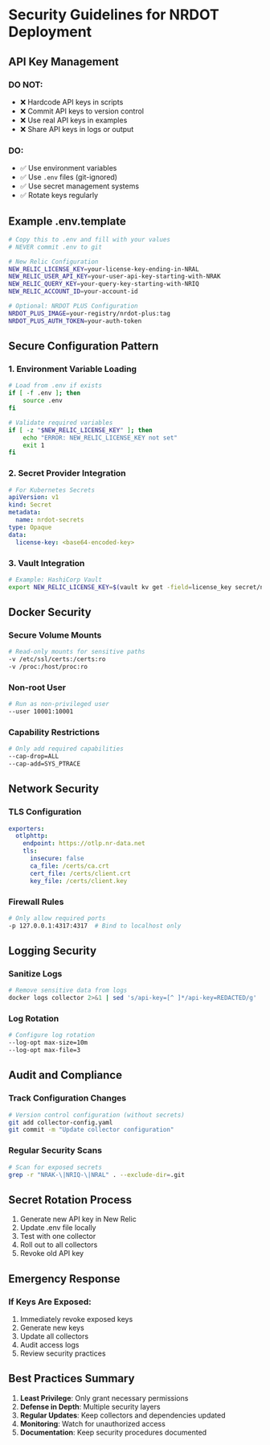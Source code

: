 # Security Guidelines for NRDOT Deployment

## API Key Management

### DO NOT:
- ❌ Hardcode API keys in scripts
- ❌ Commit API keys to version control
- ❌ Use real API keys in examples
- ❌ Share API keys in logs or output

### DO:
- ✅ Use environment variables
- ✅ Use `.env` files (git-ignored)
- ✅ Use secret management systems
- ✅ Rotate keys regularly

## Example .env.template
```bash
# Copy this to .env and fill with your values
# NEVER commit .env to git

# New Relic Configuration
NEW_RELIC_LICENSE_KEY=your-license-key-ending-in-NRAL
NEW_RELIC_USER_API_KEY=your-user-api-key-starting-with-NRAK
NEW_RELIC_QUERY_KEY=your-query-key-starting-with-NRIQ
NEW_RELIC_ACCOUNT_ID=your-account-id

# Optional: NRDOT PLUS Configuration
NRDOT_PLUS_IMAGE=your-registry/nrdot-plus:tag
NRDOT_PLUS_AUTH_TOKEN=your-auth-token
```

## Secure Configuration Pattern

### 1. Environment Variable Loading
```bash
# Load from .env if exists
if [ -f .env ]; then
    source .env
fi

# Validate required variables
if [ -z "$NEW_RELIC_LICENSE_KEY" ]; then
    echo "ERROR: NEW_RELIC_LICENSE_KEY not set"
    exit 1
fi
```

### 2. Secret Provider Integration
```yaml
# For Kubernetes Secrets
apiVersion: v1
kind: Secret
metadata:
  name: nrdot-secrets
type: Opaque
data:
  license-key: <base64-encoded-key>
```

### 3. Vault Integration
```bash
# Example: HashiCorp Vault
export NEW_RELIC_LICENSE_KEY=$(vault kv get -field=license_key secret/newrelic)
```

## Docker Security

### Secure Volume Mounts
```bash
# Read-only mounts for sensitive paths
-v /etc/ssl/certs:/certs:ro
-v /proc:/host/proc:ro
```

### Non-root User
```bash
# Run as non-privileged user
--user 10001:10001
```

### Capability Restrictions
```bash
# Only add required capabilities
--cap-drop=ALL
--cap-add=SYS_PTRACE
```

## Network Security

### TLS Configuration
```yaml
exporters:
  otlphttp:
    endpoint: https://otlp.nr-data.net
    tls:
      insecure: false
      ca_file: /certs/ca.crt
      cert_file: /certs/client.crt
      key_file: /certs/client.key
```

### Firewall Rules
```bash
# Only allow required ports
-p 127.0.0.1:4317:4317  # Bind to localhost only
```

## Logging Security

### Sanitize Logs
```bash
# Remove sensitive data from logs
docker logs collector 2>&1 | sed 's/api-key=[^ ]*/api-key=REDACTED/g'
```

### Log Rotation
```bash
# Configure log rotation
--log-opt max-size=10m
--log-opt max-file=3
```

## Audit and Compliance

### Track Configuration Changes
```bash
# Version control configuration (without secrets)
git add collector-config.yaml
git commit -m "Update collector configuration"
```

### Regular Security Scans
```bash
# Scan for exposed secrets
grep -r "NRAK-\|NRIQ-\|NRAL" . --exclude-dir=.git
```

## Secret Rotation Process

1. Generate new API key in New Relic
2. Update .env file locally
3. Test with one collector
4. Roll out to all collectors
5. Revoke old API key

## Emergency Response

### If Keys Are Exposed:
1. Immediately revoke exposed keys
2. Generate new keys
3. Update all collectors
4. Audit access logs
5. Review security practices

## Best Practices Summary

1. **Least Privilege**: Only grant necessary permissions
2. **Defense in Depth**: Multiple security layers
3. **Regular Updates**: Keep collectors and dependencies updated
4. **Monitoring**: Watch for unauthorized access
5. **Documentation**: Keep security procedures documented